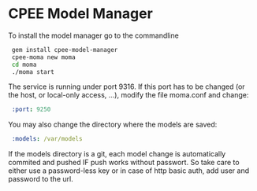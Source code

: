 # CPEE Model Manager

To install the model manager go to the commandline

```bash
 gem install cpee-model-manager
 cpee-moma new moma
 cd moma
 ./moma start
```
The service is running under port 9316. If this port has to be changed (or the
host, or local-only access, ...), modify the file moma.conf and change:

```yaml
 :port: 9250
```

You may also change the directory where the models are saved:

```yaml
 :models: /var/models
```

If the models directory is a git, each model change is automatically commited and
pushed IF push works without passwort. So take care to either use a password-less key or
in case of http basic auth, add user and password to the url.

